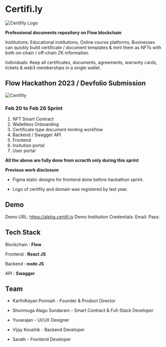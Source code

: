 # Certifi.ly

![Certifily Logo](https://github.com/mrkart/certifi/blob/main/frontend/src/assets/images/logo.png) 

**Professional documents repository on Flow blockchain**



Institutions:
Educational institutions, Online course platforms, Businesses can quickly build certificate / document templates & mint them as NFTs with both on-chain / off-chain ZK information. 

Individuals:
Keep all certificates, documents, agreements, warranty cards, tickets & web3 memberships in a single wallet.

## Flow Hackathon 2023 / Devfolio Submission
![Certifily](https://github.com/mrkart/certifi/blob/main/frontend/src/assets/images/certifi-loader.gif)

### Feb 20 to Feb 26 Sprint

1. NFT Smart Contract
2. Walletless Onboarding
3. Certificate type document minting workflow
4. Backend / Swagger API
5. Frontend
6. Insitution portal
7. User portal

**All the above are fully done from scracth only during this sprint**

**Previous work disclosure** 
- Figma static designs for frontend done before hackathon sprint. 
* Logo of certifily and domain was registered by last year. 


## Demo
Demo URL: https://alpha.certifi.ly
Demo Institution Credentials:
Email:
Pass:

## Tech Stack
Blockchain : **Flow**

Frontend   : **React JS**

Backend    : **node JS**

API        : **Swagger**


## Team
- KarthiKeyan Ponniah - Founder & Product Director
* Shunmuga Alagu Sundaram - Smart Contract & Full-Stack Developer
+ Yuvarajan - UI/UX Designer
- Vijay Koushik - Backend Developer
* Sarath - Frontend Developer

